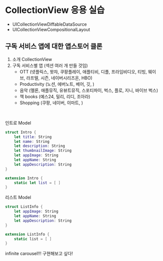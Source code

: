 # CollectionView 응용 실습

- UICollectionViewDiffableDataSource
- UICollectionViewCompositionalLayout


## 구독 서비스 앱에 대한 앱스토어 클론
1. 소개 CollectionView
2. 구독 서비스별 앱 (섹션 여러 개 만들 것임)
    - OTT (넷플릭스, 왓챠, 쿠팡플레이, 애플티비, 디플, 프라임비디오, 티빙, 웨이브, 라프텔,  시즌, 네이버시리즈온, HBO)
    - Productivity (노션, 에버노트, 베어, 깃, )
    - 음악 (멜론, 애플뮤직, 유뷰트뮤직, 스포티파이, 벅스, 플로, 지니, 바이브 벅스)
    - 책 books (예스24, 밀리, 리디, 조아라)
    - Shopping (쿠팡, 네이버, 이마트, )

<br>

인트로 Model
```swift
struct Intro {
    let title: String
    let name: String
    let description: String
    let thumbnailImage: String
    let appImage: String
    let appName: String
    let appDescription: String
}

extension Intro {
    static let list = [ ]
}
```

리스트 Model
```swift
struct ListInfo {
    let appImage: String
    let appName: String
    let appDescription: String
}

extension ListInfo {
    static list = [ ]
}

```


infinite carousel!!! 구현해보고 싶다! 